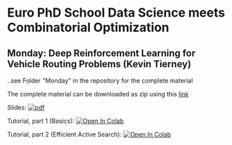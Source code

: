 # Euro PhD School Data Science meets Combinatorial Optimization

## Monday: Deep Reinforcement Learning for Vehicle Routing Problems (Kevin Tierney)

..see Folder "Monday" in the repository for the complete material

The complete material can be downloaded as zip using this [link](https://github.com/decision-analytics/PhD-School-DSO-2023/archive/refs/heads/main.zip)

Slides:  [![pdf](http://wwwimages.adobe.com/content/dam/acom/en/legal/images/badges/Adobe_PDF_file_icon_32x32.png)](https://github.com/decision-analytics/PhD-School-DSO-2023/blob/main/Monday/DRL4VRP_EURO_PhD_School_BI_2023.pdf?raw=true)


Tutorial, part 1 (Basics): [![Open In Colab](https://colab.research.google.com/assets/colab-badge.svg)](https://colab.research.google.com/github/decision-analytics/PhD-School-DSO-2023/blob/main/Monday/drl4co_tutorial.ipynb)

Tutorial, part 2 (Efficient Active Search): [![Open In Colab](https://colab.research.google.com/assets/colab-badge.svg)](https://colab.research.google.com/github/decision-analytics/PhD-School-DSO-2023/blob/main/Monday/drl4co_tutorial_eas.ipynb)
